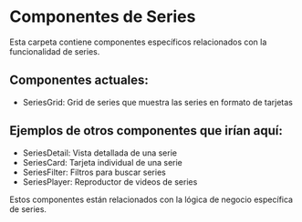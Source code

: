 # Componentes de Series

Esta carpeta contiene componentes específicos relacionados con la funcionalidad de series.

## Componentes actuales:

- SeriesGrid: Grid de series que muestra las series en formato de tarjetas

## Ejemplos de otros componentes que irían aquí:

- SeriesDetail: Vista detallada de una serie
- SeriesCard: Tarjeta individual de una serie
- SeriesFilter: Filtros para buscar series
- SeriesPlayer: Reproductor de videos de series

Estos componentes están relacionados con la lógica de negocio específica de series. 